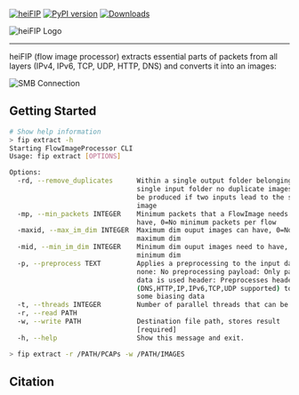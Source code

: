 [![heiFIP](https://github.com/stefanDeveloper/heiFIP/actions/workflows/python-app.yml/badge.svg)](https://github.com/stefanDeveloper/heiFIP/actions/workflows/python-app.yml)
[![PyPI version](https://badge.fury.io/py/heifip.svg)](https://badge.fury.io/py/heifip)
[![Downloads](https://pepy.tech/badge/heifip)](https://pepy.tech/project/heifip)

![heiFIP Logo](https://raw.githubusercontent.com/stefanDeveloper/heiFIP/main/assets/heiFIP_logo.png?raw=true)


--------------------------------------------------------------------------------

heiFIP (flow image processor) extracts essential parts of packets from all layers (IPv4, IPv6, TCP, UDP, HTTP, DNS) and converts it into an images:

![SMB Connection](https://raw.githubusercontent.com/stefanDeveloper/heiFIP/master/examples/SMB.png?raw=true "SMB Vonnection")


## Getting Started

```sh
# Show help information
> fip extract -h
Starting FlowImageProcessor CLI
Usage: fip extract [OPTIONS]

Options:
  -rd, --remove_duplicates      Within a single output folder belonging to a
                                single input folder no duplicate images will
                                be produced if two inputs lead to the same
                                image
  -mp, --min_packets INTEGER    Minimum packets that a FlowImage needs to
                                have, 0=No minimum packets per flow
  -maxid, --max_im_dim INTEGER  Maximum dim ouput images can have, 0=No
                                maximum dim
  -mid, --min_im_dim INTEGER    Minimum dim ouput images need to have, 0=No
                                minimum dim
  -p, --preprocess TEXT         Applies a preprocessing to the input data:
                                none: No preprocessing payload: Only payload
                                data is used header: Preprocesses headers
                                (DNS,HTTP,IP,IPv6,TCP,UDP supported) to remove
                                some biasing data
  -t, --threads INTEGER         Number of parallel threads that can be used
  -r, --read PATH
  -w, --write PATH              Destination file path, stores result
                                [required]
  -h, --help                    Show this message and exit.

> fip extract -r /PATH/PCAPs -w /PATH/IMAGES
```

## Citation